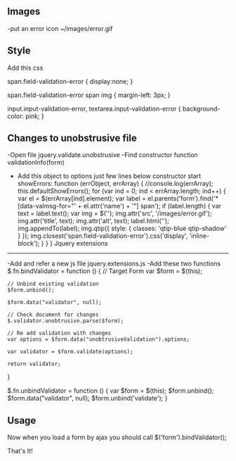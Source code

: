﻿Images
------
-put an error icon ~/images/error.gif

Style
-----
Add this css

span.field-validation-error {
    display:none;
}

span.field-validation-error span img {
    margin-left: 3px;
}

input.input-validation-error, textarea.input-validation-error {
    background-color: pink;
}

Changes to unobstrusive file
----------------------------

-Open file jquery.validate.unobstrusive
-Find constructor function validationInfo(form)
- Add this object to options just few lines below constructor start
showErrors: function (errObject, errArray) {
                        //console.log(errArray);
                        this.defaultShowErrors();
                        for (var ind = 0; ind < errArray.length; ind++) {
                            var el = $(errArray[ind].element);
                            var label = el.parents('form').find('*[data-valmsg-for="' + el.attr('name') + '"] span');
                            if (label.length) {
                                var text = label.text();
                                var img = $('<img />');
                                img.attr('src', '/images/error.gif');
                                img.attr('title', text);
                                img.attr('alt', text);
                                label.html('');
                                img.appendTo(label);
                                img.qtip({ style: { classes: 'qtip-blue qtip-shadow' } });
                                img.closest('span.field-validation-error').css('display', 'inline-block');
                            }
                        }
                    }
Jquery extensions
-----------------
-Add and refer a new js file jquery.extensions.js
-Add these two functions
$.fn.bindValidator = function () {
    // Target Form
    var $form = $(this);

    // Unbind existing validation
    $form.unbind();

    $form.data("validator", null);

    // Check document for changes
    $.validator.unobtrusive.parse($form);

    // Re add validation with changes
    var options = $form.data("unobtrusiveValidation").options;
        
    var validator = $form.validate(options);

    return validator;
}

$.fn.unbindValidator = function () {
    var $form = $(this);
    $form.unbind();
    $form.data("validator", null);
    $form.unbind('validate');
}

Usage
-----
Now when you load a form by ajax you should call
$('form').bindValidator();

That's It!